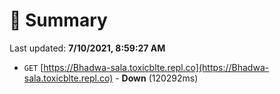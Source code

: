 # 📖 Summary
Last updated: **7/10/2021, 8:59:27 AM**

- `GET` [https://Bhadwa-sala.toxicblte.repl.co](https://Bhadwa-sala.toxicblte.repl.co) - **Down** (120292ms)
